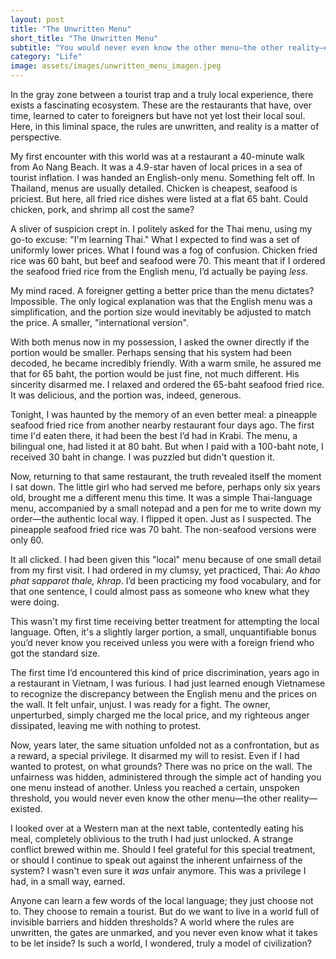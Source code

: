 ```yaml
---
layout: post
title: "The Unwritten Menu"
short_title: "The Unwritten Menu"
subtitle: "You would never even know the other menu—the other reality—existed."
category: "Life"
image: assets/images/unwritten_menu_imagen.jpeg
---
```


In the gray zone between a tourist trap and a truly local experience, there exists a fascinating ecosystem. These are the restaurants that have, over time, learned to cater to foreigners but have not yet lost their local soul. Here, in this liminal space, the rules are unwritten, and reality is a matter of perspective.

My first encounter with this world was at a restaurant a 40-minute walk from Ao Nang Beach. It was a 4.9-star haven of local prices in a sea of tourist inflation. I was handed an English-only menu. Something felt off. In Thailand, menus are usually detailed. Chicken is cheapest, seafood is priciest. But here, all fried rice dishes were listed at a flat 65 baht. Could chicken, pork, and shrimp all cost the same?

A sliver of suspicion crept in. I politely asked for the Thai menu, using my go-to excuse: "I'm learning Thai." What I expected to find was a set of uniformly lower prices. What I found was a fog of confusion. Chicken fried rice was 60 baht, but beef and seafood were 70. This meant that if I ordered the seafood fried rice from the English menu, I’d actually be paying *less*.

My mind raced. A foreigner getting a better price than the menu dictates? Impossible. The only logical explanation was that the English menu was a simplification, and the portion size would inevitably be adjusted to match the price. A smaller, "international version".

With both menus now in my possession, I asked the owner directly if the portion would be smaller. Perhaps sensing that his system had been decoded, he became incredibly friendly. With a warm smile, he assured me that for 65 baht, the portion would be just fine, not much different. His sincerity disarmed me. I relaxed and ordered the 65-baht seafood fried rice. It was delicious, and the portion was, indeed, generous.

Tonight, I was haunted by the memory of an even better meal: a pineapple seafood fried rice from another nearby restaurant four days ago. The first time I'd eaten there, it had been the best I’d had in Krabi. The menu, a bilingual one, had listed it at 80 baht. But when I paid with a 100-baht note, I received 30 baht in change. I was puzzled but didn't question it.

Now, returning to that same restaurant, the truth revealed itself the moment I sat down. The little girl who had served me before, perhaps only six years old, brought me a different menu this time. It was a simple Thai-language menu, accompanied by a small notepad and a pen for me to write down my order—the authentic local way. I flipped it open. Just as I suspected. The pineapple seafood fried rice was 70 baht. The non-seafood versions were only 60.

It all clicked. I had been given this "local" menu because of one small detail from my first visit. I had ordered in my clumsy, yet practiced, Thai: *Ao khao phat sapparot thale, khrap*. I’d been practicing my food vocabulary, and for that one sentence, I could almost pass as someone who knew what they were doing.

This wasn't my first time receiving better treatment for attempting the local language. Often, it's a slightly larger portion, a small, unquantifiable bonus you’d never know you received unless you were with a foreign friend who got the standard size.

The first time I’d encountered this kind of price discrimination, years ago in a restaurant in Vietnam, I was furious. I had just learned enough Vietnamese to recognize the discrepancy between the English menu and the prices on the wall. It felt unfair, unjust. I was ready for a fight. The owner, unperturbed, simply charged me the local price, and my righteous anger dissipated, leaving me with nothing to protest.

Now, years later, the same situation unfolded not as a confrontation, but as a reward, a special privilege. It disarmed my will to resist. Even if I had wanted to protest, on what grounds? There was no price on the wall. The unfairness was hidden, administered through the simple act of handing you one menu instead of another. Unless you reached a certain, unspoken threshold, you would never even know the other menu—the other reality—existed.

I looked over at a Western man at the next table, contentedly eating his meal, completely oblivious to the truth I had just unlocked. A strange conflict brewed within me. Should I feel grateful for this special treatment, or should I continue to speak out against the inherent unfairness of the system? I wasn't even sure it *was* unfair anymore. This was a privilege I had, in a small way, earned.

Anyone can learn a few words of the local language; they just choose not to. They choose to remain a tourist. But do we want to live in a world full of invisible barriers and hidden thresholds? A world where the rules are unwritten, the gates are unmarked, and you never even know what it takes to be let inside? Is such a world, I wondered, truly a model of civilization?
